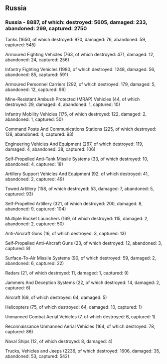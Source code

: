 
 
 ## Russia
 
 ### Russia - 8887, of which: destroyed: 5605, damaged: 233, abandoned: 299, captured: 2750

 

 

 Tanks (1650, of which destroyed: 970, damaged: 76, abandoned: 59, captured: 545)

 Armoured Fighting Vehicles (763, of which destroyed: 471, damaged: 12, abandoned: 24, captured: 256)

 Infantry Fighting Vehicles (1980, of which destroyed: 1248, damaged: 56, abandoned: 85, captured: 591)

 Armoured Personnel Carriers (292, of which destroyed: 179, damaged: 5, abandoned: 12, captured: 96)

 Mine-Resistant Ambush Protected (MRAP) Vehicles (44, of which destroyed: 29, damaged: 4, abandoned: 1, captured: 10)

 Infantry Mobility Vehicles (175, of which destroyed: 122, damaged: 2, abandoned: 1, captured: 50)

 Command Posts And Communications Stations (225, of which destroyed: 128, abandoned: 4, captured: 93)

 Engineering Vehicles And Equipment (267, of which destroyed: 119, damaged: 4, abandoned: 38, captured: 106)

 Self-Propelled Anti-Tank Missile Systems (33, of which destroyed: 10, abandoned: 4, captured: 18)

 Artillery Support Vehicles And Equipment (92, of which destroyed: 41, abandoned: 2, captured: 49)

 Towed Artillery (158, of which destroyed: 53, damaged: 7, abandoned: 5, captured: 93)

 Self-Propelled Artillery (321, of which destroyed: 200, damaged: 8, abandoned: 9, captured: 104)

 Multiple Rocket Launchers (169, of which destroyed: 115, damaged: 2, abandoned: 2, captured: 50)

 Anti-Aircraft Guns (16, of which destroyed: 3, captured: 13)

 Self-Propelled Anti-Aircraft Guns (23, of which destroyed: 12, abandoned: 3, captured: 8)

 Surface-To-Air Missile Systems (90, of which destroyed: 59, damaged: 2, abandoned: 6, captured: 22)

 Radars (21, of which destroyed: 11, damaged: 1, captured: 9)

 Jammers And Deception Systems (22, of which destroyed: 14, damaged: 2, captured: 6)

 Aircraft (69, of which destroyed: 64, damaged: 5)

 Helicopters (75, of which destroyed: 64, damaged: 10, captured: 1)

 Unmanned Combat Aerial Vehicles (7, of which destroyed: 6, captured: 1)

 Reconnaissance Unmanned Aerial Vehicles (164, of which destroyed: 78, captured: 86)

 Naval Ships (12, of which destroyed: 8, damaged: 4)

 Trucks, Vehicles and Jeeps (2236, of which destroyed: 1606, damaged: 35, abandoned: 53, captured: 542)

